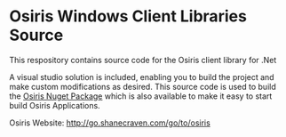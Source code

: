 # Osiris Windows Client Libraries Source

This respository contains source code for the Osiris client library for .Net

A visual studio solution is included, enabling you to build the project and make custom modifications as desired. This source code is used to build the [Osiris Nuget Package](https://www.nuget.org/packages/OsirisWindows/) which is also available to make it easy to start build Osiris Applications.

Osiris Website: http://go.shanecraven.com/go/to/osiris